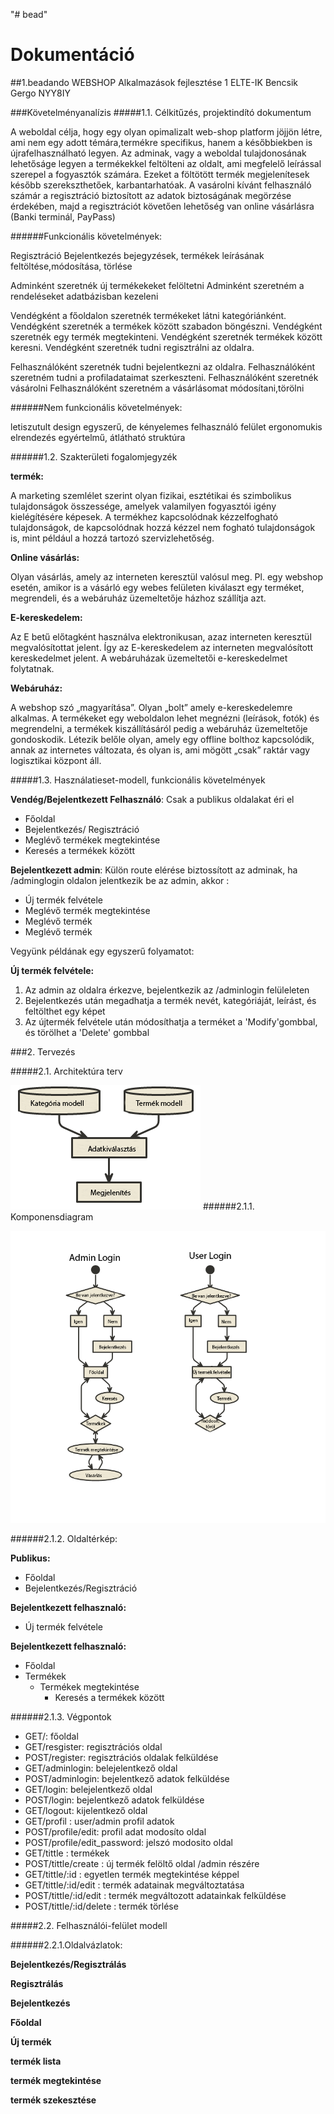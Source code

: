 "# bead" 
# Dokumentáció
##1.beadando WEBSHOP
Alkalmazások fejlesztése 1 ELTE-IK Bencsik Gergo NYY8IY

###Követelményanalízis
#####1.1. Célkitűzés, projektindító dokumentum

A weboldal célja, hogy egy olyan opimalizalt web-shop platform jöjjön létre, ami nem egy adott témára,termékre specifikus,
hanem a későbbiekben is újrafelhasználható legyen. Az adminak, vagy a weboldal tulajdonosának lehetőságe legyen a 
termékekkel feltölteni az oldalt, ami megfelelő leírással szerepel a fogyasztók számára. Ezeket a föltötött termék
megjelenítesek később szerekszthetőek, karbantarhatóak. A vasárolni kívánt felhasználó számár a regisztráció biztosított 
az adatok biztoságának megörzése érdekében, majd a regisztrációt követően lehetőség van online vásárlásra (Banki terminál, PayPass)

######Funkcionális követelmények:

Regisztráció Bejelentkezés bejegyzések, termékek leírásának feltöltése,módosítása,
törlése 

Adminként szeretnék új termékekeket felöltetni 
Adminként szeretném a rendeléseket adatbázisban kezeleni

Vendégként a főoldalon szeretnék termékeket látni kategóriánként.
Vendégként szeretnék a termékek között szabadon böngészni.
Vendégként szeretnék egy termék megtekinteni.
Vendégként szeretnék termékek között keresni.
Vendégként szeretnék tudni regisztrálni az oldalra.

Felhasználóként szeretnék tudni bejelentkezni az oldalra.
Felhasználóként szeretném tudni a profiladataimat szerkeszteni.
Felhasználóként szeretnék vásárolni
Felhasználóként szeretném a vásárlásomat módosítani,törölni

######Nem funkcionális követelmények:

letiszutult design egyszerű,
de kényelemes felhasználó felület 
ergonomukis elrendezés egyértelmű,
átlátható struktúra

######1.2. Szakterületi fogalomjegyzék

**termék:**

A marketing szemlélet szerint olyan fizikai, esztétikai és szimbolikus tulajdonságok összessége,
amelyek valamilyen fogyasztói igény kielégítésére képesek. A termékhez kapcsolódnak kézzelfogható
tulajdonságok, de kapcsolódnak hozzá kézzel nem fogható tulajdonságok is, mint például a hozzá tartozó szervizlehetőség.

**Online vásárlás:**

Olyan vásárlás, amely az interneten keresztül valósul meg. Pl. egy webshop esetén, 
amikor is a vásárló egy webes felületen kiválaszt egy terméket, megrendeli, és a webáruház üzemeltetője házhoz szállítja azt.

**E-kereskedelem:**

Az E betű előtagként használva elektronikusan, azaz interneten keresztül megvalósítottat jelent. 
Így az E-kereskedelem az interneten megvalósított kereskedelmet jelent. A webáruházak üzemeltetői e-kereskedelmet folytatnak.

**Webáruház:**

A webshop szó „magyarítása”. Olyan „bolt” amely e-kereskedelemre alkalmas. 
A termékeket egy weboldalon lehet megnézni (leírások, fotók) és megrendelni, 
a termékek kiszállításáról pedig a webáruház üzemeltetője gondoskodik.
Létezik belőle olyan, amely egy offline bolthoz kapcsolódik, annak az internetes változata, 
és olyan is, ami mögött „csak” raktár vagy logisztikai központ áll.

#####1.3.	Használatieset-modell, funkcionális követelmények

**Vendég/Bejelentkezett Felhasználó**: Csak a publikus oldalakat éri el

*	Főoldal
*	Bejelentkezés/ Regisztráció
*   Meglévő termékek megtekintése
*   Keresés a termékek között

**Bejelentkezett admin**: Külön route elérése biztossított az adminak, ha /adminglogin oldalon jelentkezik
be az admin, akkor :

*	Új termék felvétele
*	Meglévő termék megtekintése
*	Meglévő termék
*	Meglévő termék



Vegyünk példának egy egyszerű folyamatot:

**Új termék felvétele:**

1.	Az admin az oldalra érkezve, bejelentkezik az /adminlogin felüleleten
2.	Bejelentkezés után megadhatja a termék nevét, kategóriáját, leírást, és feltölthet egy képet
3.  Az újtermék felvétele után módosíthatja a terméket a 'Modify'gombbal, és törölhet a 'Delete' gombbal


###2.	Tervezés

#####2.1.	Architektúra terv

![](kepek/01.png)
######2.1.1. Komponensdiagram

![](kepek/comp.png)

######2.1.2. Oldaltérkép:

**Publikus:**
* Főoldal
* Bejelentkezés/Regisztráció

**Bejelentkezett felhasznaló:**
* Új termék felvétele

**Bejelentkezett felhasznaló:**
* Főoldal
* Termékek
  * Termékek megtekintése 
    * Keresés a termékek között

######2.1.3. Végpontok

* GET/: főoldal
* GET/resgister: regisztrációs oldal
* POST/register: regisztrációs oldalak felküldése
* GET/adminlogin: belejelentkező oldal
* POST/adminlogin: bejelentkező adatok  felküldése
* GET/login: belejelentkező oldal
* POST/login: bejelentkező adatok  felküldése
* GET/logout: kijelentkező oldal
* GET/profil : user/admin profil adatok
* POST/profile/edit: profil adat modosíto oldal
* POST/profile/edit_password: jelszó modosito oldal
* GET/tittle : termékek
* POST/tittle/create : új termék felöltő oldal /admin részére
* GET/tittle/:id : egyetlen termék megtekintése képpel
* GET/tittle/:id/edit : termék adatainak megváltoztatása
* POST/tittle/:id/edit : termék megváltozott adatainkak felküldése
* POST/tittle/:id/delete : termék törlése

#####2.2. Felhasználói-felület modell

######2.2.1.Oldalvázlatok:

**Bejelentkezés/Regisztrálás**


**Regisztrálás**


**Bejelentkezés**


**Főoldal**


**Új termék**


**termék lista**


**termék megtekintése**


**termék szekesztése**



